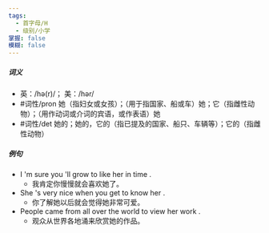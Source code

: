 ```yaml
---
tags:
  - 首字母/H
  - 级别/小学
掌握: false
模糊: false
---
```

##### 词义
- 英：/hə(r)/； 美：/hər/
- #词性/pron  她（指妇女或女孩）；（用于指国家、船或车）她；它（指雌性动物）；（用作动词或介词的宾语，或作表语）她 
- #词性/det  她的；她的，它的（指已提及的国家、船只、车辆等）；它的（指雌性动物）
##### 例句
- I 'm sure you 'll grow to like her in time .
	- 我肯定你慢慢就会喜欢她了。
- She 's very nice when you get to know her .
	- 你了解她以后就会觉得她非常可爱。
- People came from all over the world to view her work .
	- 观众从世界各地涌来欣赏她的作品。

